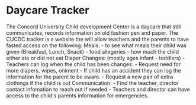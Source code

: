 # Daycare Tracker

The Concord University Child development Center is a daycare that still communicates, records information on old fashion pen and paper. 
The CUCDC tracker is a website the will allow teachers and the parents to have fasted access on the following:
  Meals:
       - to see what meals their child was given (Breakfast, Lunch, Snack)
       - food allegeries 
       - how much the child either ate or did not eat
  Diaper Changes: (mostly ages infant - toddlers)
       - Teachers can log when the child has been changes.
       - Request need for more diapers, wipes, oniment
       - If child has an accident they can log the information for the parent to be aware. 
       - Request a new pair of extra clothings if the child is out
  Communication:
       - Find the teacher, director contact infomation to reach out if needed
       - Teachers and director can have access to the child's parents information for emergencies.

